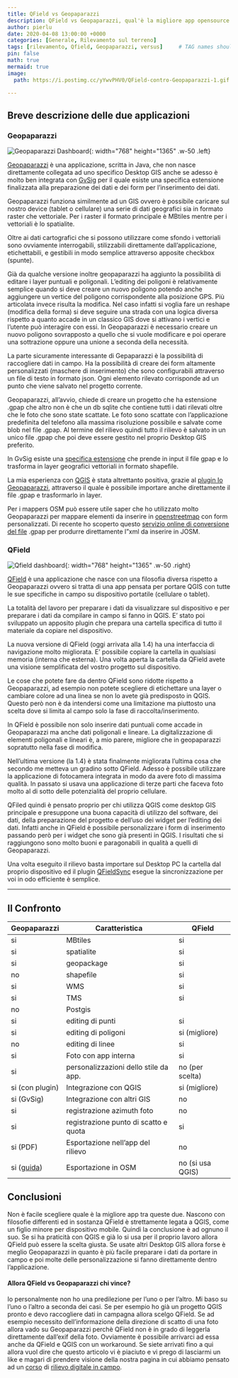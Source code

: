 ```yaml
---
title: QField vs Geopaparazzi
description: QField vs Geopaparazzi, qual'è la migliore app opensource per il rilievo in campo?
author: pierlu
date: 2020-04-08 13:00:00 +0000
categories: [Generale, Rilevamento sul terreno]
tags: [rilevamento, Qfield, Geopaparazzi, versus]     # TAG names should always be lowercase
pin: false
math: true
mermaid: true
image:
  path: https://i.postimg.cc/yYwvPHV0/QField-contro-Geopaparazzi-1.gif
  
---
```

  



## Breve descrizione delle due applicazioni


### Geopaparazzi


![Geopaparazzi Dashboard](https://i0.wp.com/www.onegis.it/wp/wp-content/uploads/2020/04/00_dashboard1556445307534926501.png?resize=640%2C1138&ssl=1){: width="768" height="1365" .w-50 .left}

[Geopaparazzi](https://www.geopaparazzi.org/#/) è una applicazione, scritta in Java, che non nasce direttamente collegata ad uno specifico Desktop GIS anche se adesso è molto ben integrata con [GvSig](http://www.gvsig.com/it/prodotti/gvsig-desktop)
 per il quale esiste una specifica estensione finalizzata alla preparazione dei dati e dei form per l’inserimento dei dati.

Geopaparazzi funziona similmente ad un GIS ovvero è possibile caricare sul nostro device (tablet o cellulare) una serie di dati geografici sia in formato raster che vettoriale. Per i raster il formato principale è MBtiles mentre per i vettoriali è lo spatialite.

Oltre ai dati cartografici che si possono utilizzare come sfondo i vettoriali sono ovviamente interrogabili, stilizzabili direttamente dall’applicazione, etichettabili, e gestibili in modo semplice attraverso apposite checkbox (spunte).

Già da qualche versione inoltre geopaparazzi ha aggiunto la possibilità di editare i layer puntuali e poligonali. L’editing dei poligoni è relativamente semplice quando si deve creare un nuovo poligono potendo anche aggiungere un vertice del poligono corrispondente alla posizione GPS. Più articolata invece risulta la modifica. Nel caso infatti si voglia fare un reshape (modifica della forma) si deve seguire una strada con una logica diversa rispetto a quanto accade in un classico GIS dove si attivano i vertici e l’utente può interagire con essi. In Geopaparazzi è necessario creare un nuovo poligono sovrapposto a quello che si vuole modificare e poi operare una sottrazione oppure una unione a seconda della necessità.

La parte sicuramente interessante di Gepaparazzi è la possibilità di raccogliere dati in campo. Ha la possibilità di creare dei form altamente personalizzati (maschere di inserimento) che sono configurabili attraverso un file di testo in formato json. Ogni elemento rilevato corrisponde ad un punto che viene salvato nel progetto corrente.

Geopaparazzi, all’avvio, chiede di creare un progetto che ha estensione .gpap che altro non è che un db sqlite che contiene tutti i dati rilevati oltre che le foto che sono state scattate. Le foto sono scattate con l’applicazione predefinita del telefono alla massima risoluzione possibile e salvate come blob nel file .gpap. Al termine del rilievo quindi tutto il rilievo è salvato in un unico file .gpap che poi deve essere gestito nel proprio Desktop GIS preferito.

In GvSig esiste una [specifica estensione](http://www.hortonmachine.org/hydrologis4gvsig_quickstart/hydrologis4gvsig_quickstart.html)
 che prende in input il file gpap e lo trasforma in layer geografici vettoriali in formato shapefile.

La mia esperienza con [QGIS](https://www.geopaparazzi.org/v600/index.html#_viewing_data_in_qgis_3)
 è stata altrettanto positiva, grazie al [plugin Io Geopaparazzi](https://github.com/eachiaradia/IOGeopaparazzi), attraverso il quale è possibile importare anche direttamente il file .gpap e trasformarlo in layer.

Per i mappers OSM può essere utile saper che ho utilizzato molto Geopaparazzi per mappare elementi da inserire in [openstreetmap](http://openstreetmap.org)
 con form personalizzati. Di recente ho scoperto questo [servizio online di conversione del file](https://gpapconv.frafra.eu/)
 .gpap per produrre direttamente l”xml da inserire in JOSM.
 
### QField


![Qfield dashboard](https://i0.wp.com/www.onegis.it/wp/wp-content/uploads/2020/04/user-guide_identify-feature.png?resize=288%2C512&ssl=1){: width="768" height="1365" .w-50 .right}

[QField](https://qfield.org/) è una applicazione che nasce con una filosofia diversa rispetto a Geopaparazzi ovvero si tratta di una app pensata per portare QGIS con tutte le sue specifiche in campo su dispositivo portatile (cellulare o tablet).

La totalità del lavoro per preparare i dati da visualizzare sul dispositivo e per preparare i dati da compilare in campo si fanno in QGIS. E’ stato poi sviluppato un apposito plugin che prepara una cartella specifica di tutto il materiale da copiare nel dispositivo.

La nuova versione di QField (oggi arrivata alla 1.4) ha una interfaccia di navigazione molto migliorata. E’ possibile copiare la cartella in qualsiasi memoria (interna che esterna). Una volta aperta la cartella da QField avete una visione semplificata del vostro progetto sul dispositivo.

Le cose che potete fare da dentro QField sono ridotte rispetto a Geopaparazzi, ad esempio non potete scegliere di etichettare una layer o cambiare colore ad una linea se non lo avete già predisposto in QGIS. Questo però non è da intendersi come una limitazione ma piuttosto una scelta dove si limita al campo solo la fase di raccolta/inserimento.

In QField è possibile non solo inserire dati puntuali come accade in Geopaparazzi ma anche dati poligonali e lineare. La digitalizzazione di elementi poligonali e lineari è, a mio parere, migliore che in geopaparazzi sopratutto nella fase di modifica.

Nell’ultima versione (la 1.4) è stata finalmente migliorata l’ultima cosa che secondo me metteva un gradino sotto QField. Adesso è possibile utilizzare la applicazione di fotocamera integrata in modo da avere foto di massima qualità. In passato si usava una applicazione di terze parti che faceva foto molto al di sotto delle potenzialità del proprio cellulare.

QFiled quindi è pensato proprio per chi utilizza QGIS come desktop GIS principale e presuppone una buona capacità di utilizzo del software, dei dati, della preparazione del progetto e dell’uso dei widget per l’editing dei dati. Infatti anche in QField è possibile personalizzare i form di inserimento passando però per i widget che sono già presenti in QGIS. I risultati che si raggiungono sono molto buoni e paragonabili in qualità a quelli di Geopaparazzi.

Una volta eseguito il rilievo basta importare sul Desktop PC la cartella dal proprio dispositivo ed il plugin [QFieldSync](https://qfield.org/docs/qfieldsync/)
 esegue la sincronizzazione per voi in odo efficiente è semplice.

---

## Il Confronto


| Geopaparazzi | Caratteristica | QField |
| --- | --- | --- |
| si  | MBtiles | si  |
| si  | spatialite | si  |
| si  | geopackage | si  |
| no  | shapefile | si  |
| si  | WMS | si  |
| si  | TMS | si  |
| no  | Postgis |     |
| si  | editing di punti | si  |
| si  | editing di poligoni | si (migliore) |
| no  | editing di linee | si  |
| si  | Foto con app interna | si  |
| si  | personalizzazioni dello stile da app. | no (per scelta) |
| si (con plugin) | Integrazione con QGIS | si (migliore) |
| si (GvSig) | Integrazione con altri GIS | no  |
| si  | registrazione azimuth foto | no  |
| si  | registrazione punto di scatto e quota | si  |
| si (PDF) | Esportazione nell’app del rilievo | no  |
| si ([guida](https://www.openstreetmap.org/user/Cascafico/diary/391537)) | Esportazione in OSM | no (si usa QGIS) |

## Conclusioni

 
Non è facile scegliere quale è la migliore app tra queste due. Nascono con filosofie differenti ed in sostanza QField è strettamente legata a QGIS, come un figlio minore per dispositivo mobile. Quindi la conclusione è ad ognuno il suo. Se si ha praticità con QGIS e già lo si usa per il proprio lavoro allora QField può essere la scelta giusta. Se usate altri Desktop GIS allora forse è meglio Geopaparazzi in quanto è più facile preparare i dati da portare in campo e poi molte delle personalizzazione si fanno direttamente dentro l’applicazione.

#### Allora QField vs Geopaparazzi chi vince?  
Io personalmente non ho una predilezione per l’uno o per l’altro. Mi baso su l’uno o l’altro a seconda dei casi. Se per esempio ho già un progetto QGIS pronto e devo raccogliere dati in campagna allora scelgo QField. Se ad esempio necessito dell’informazione della direzione di scatto di una foto allora vado su Geopaparazzi perchè QField non è in grado di leggerla direttamente dall’exif della foto. Ovviamente è possibile arrivarci ad essa anche da QField e QGIS con un workaround. Se siete arrivati fino a qui allora vuol dire che questo articolo vi è piaciuto e vi prego di lasciarmi un like e magari di prendere visione della nostra pagina in cui abbiamo pensato ad un [corso](https://www.onegis.it/corsi/)
 di [rilievo digitale in campo](https://www.onegis.it/corsi/corso-rilievo-digitale-campo-geopaparazzi/). 
